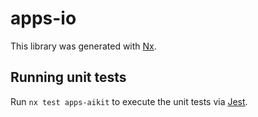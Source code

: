 # apps-io

This library was generated with [Nx](https://nx.dev).

## Running unit tests

Run `nx test apps-aikit` to execute the unit tests via [Jest](https://jestjs.io).
